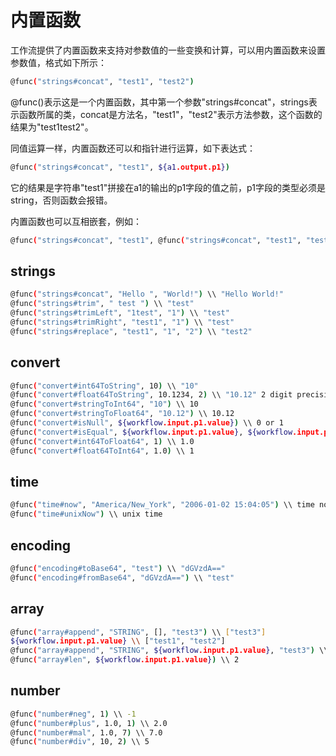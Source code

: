 # 内置函数 #

工作流提供了内置函数来支持对参数值的一些变换和计算，可以用内置函数来设置参数值，格式如下所示：
```bash
@func("strings#concat", "test1", "test2")
```
@func()表示这是一个内置函数，其中第一个参数"strings#concat"，strings表示函数所属的类，concat是方法名，"test1"，"test2"表示方法参数，这个函数的结果为"test1test2"。

同值运算一样，内置函数还可以和指针进行运算，如下表达式：
```bash
@func("strings#concat", "test1", ${a1.output.p1})
```
它的结果是字符串"test1"拼接在a1的输出的p1字段的值之前，p1字段的类型必须是string，否则函数会报错。

内置函数也可以互相嵌套，例如：
```bash
@func("strings#concat", "test1", @func("strings#concat", "test1", "test2"))
```

## strings ##
```bash
@func("strings#concat", "Hello ", "World!") \\ "Hello World!"
@func("strings#trim", " test ") \\ "test"
@func("strings#trimLeft", "1test", "1") \\ "test"
@func("strings#trimRight", "test1", "1") \\ "test"
@func("strings#replace", "test1", "1", "2") \\ "test2"
```

## convert ##
```bash
@func("convert#int64ToString", 10) \\ "10"
@func("convert#float64ToString", 10.1234, 2) \\ "10.12" 2 digit precision
@func("convert#stringToInt64", "10") \\ 10
@func("convert#stringToFloat64", "10.12") \\ 10.12
@func("convert#isNull", ${workflow.input.p1.value}) \\ 0 or 1
@func("convert#isEqual", ${workflow.input.p1.value}, ${workflow.input.p2.value}) \\ 0 or 1
@func("convert#int64ToFloat64", 1) \\ 1.0
@func("convert#float64ToInt64", 1.0) \\ 1
```

## time ##
```bash
@func("time#now", "America/New_York", "2006-01-02 15:04:05") \\ time now  string format like "xxxx-xx-xx xx:xx:xx"
@func("time#unixNow") \\ unix time
```

## encoding ##
```bash
@func("encoding#toBase64", "test") \\ "dGVzdA=="
@func("encoding#fromBase64", "dGVzdA==") \\ "test"
```

## array ##
```bash
@func("array#append", "STRING", [], "test3") \\ ["test3"]
${workflow.input.p1.value} \\ ["test1", "test2"]
@func("array#append", "STRING", ${workflow.input.p1.value}, "test3") \\ ["test1", "test2", "test3"]
@func("array#len", ${workflow.input.p1.value}) \\ 2
```

## number ##
```bash
@func("number#neg", 1) \\ -1
@func("number#plus", 1.0, 1) \\ 2.0
@func("number#mal", 1.0, 7) \\ 7.0
@func("number#div", 10, 2) \\ 5
```
